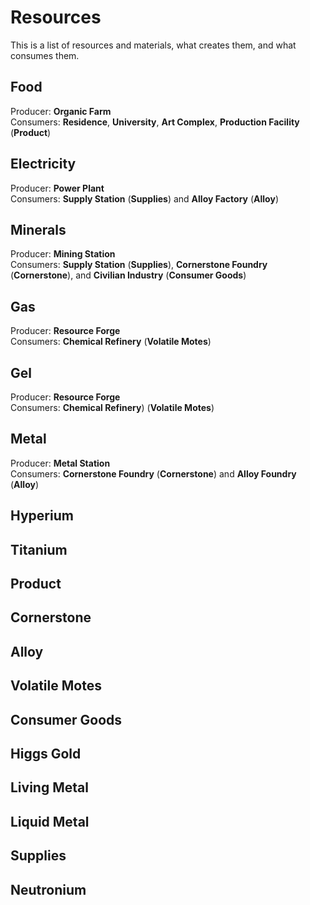 # Resources

This is a list of resources and materials, what creates them, and what consumes them.

## Food
Producer: **Organic Farm**  
Consumers: **Residence**, **University**, **Art Complex**, **Production Facility** (**Product**)

## Electricity
Producer: **Power Plant**  
Consumers: **Supply Station** (**Supplies**) and **Alloy Factory** (**Alloy**)

## Minerals
Producer: **Mining Station**  
Consumers: **Supply Station** (**Supplies**), **Cornerstone Foundry** (**Cornerstone**), and **Civilian Industry** (**Consumer Goods**)

## Gas
Producer: **Resource Forge**  
Consumers: **Chemical Refinery** (**Volatile Motes**)

## Gel
Producer: **Resource Forge**  
Consumers: **Chemical Refinery**) (**Volatile Motes**)

## Metal
Producer: **Metal Station**  
Consumers: **Cornerstone Foundry** (**Cornerstone**) and **Alloy Foundry** (**Alloy**)

## Hyperium

## Titanium

## Product

## Cornerstone

## Alloy

## Volatile Motes

## Consumer Goods

## Higgs Gold

## Living Metal

## Liquid Metal

## Supplies

## Neutronium
